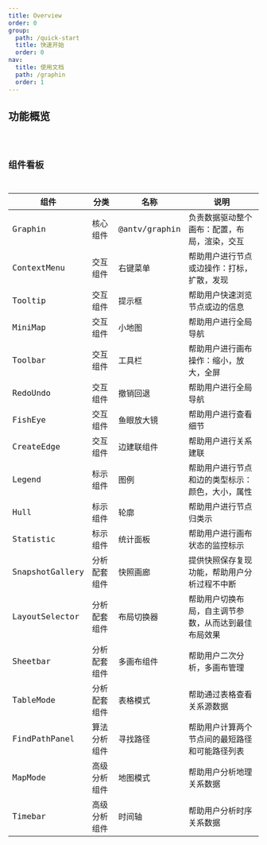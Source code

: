```yaml
---
title: Overview
order: 0
group:
  path: /quick-start
  title: 快速开始
  order: 0
nav:
  title: 使用文档
  path: /graphin
  order: 1
---
```


## 功能概览

<code src='./index.tsx'>

## 组件看板

| 组件            | 分类         | 名称          | 说明                                                 |
| --------------- | ------------ | ------------- | ---------------------------------------------------- |
| Graphin         | 核心组件     | @antv/graphin | 负责数据驱动整个画布：配置，布局，渲染，交互         |
| ContextMenu     | 交互组件     | 右键菜单      | 帮助用户进行节点或边操作：打标，扩散，发现           |
| Tooltip         | 交互组件     | 提示框        | 帮助用户快速浏览节点或边的信息                       |
| MiniMap         | 交互组件     | 小地图        | 帮助用户进行全局导航                                 |
| Toolbar         | 交互组件     | 工具栏        | 帮助用户进行画布操作：缩小，放大，全屏               |
| RedoUndo        | 交互组件     | 撤销回退      | 帮助用户进行全局导航                                 |
| FishEye         | 交互组件     | 鱼眼放大镜    | 帮助用户进行查看细节                                 |
| CreateEdge      | 交互组件     | 边建联组件    | 帮助用户进行关系建联                                 |
| Legend          | 标示组件     | 图例          | 帮助用户进行节点和边的类型标示：颜色，大小，属性     |
| Hull            | 标示组件     | 轮廓          | 帮助用户进行节点归类示                               |
| Statistic       | 标示组件     | 统计面板      | 帮助用户进行画布状态的监控标示                       |
| SnapshotGallery | 分析配套组件 | 快照画廊      | 提供快照保存复现功能，帮助用户分析过程不中断         |
| LayoutSelector  | 分析配套组件 | 布局切换器    | 帮助用户切换布局，自主调节参数，从而达到最佳布局效果 |
| Sheetbar        | 分析配套组件 | 多画布组件    | 帮助用户二次分析，多画布管理                         |
| TableMode       | 分析配套组件 | 表格模式      | 帮助通过表格查看关系源数据                           |
| FindPathPanel   | 算法分析组件 | 寻找路径      | 帮助用户计算两个节点间的最短路径和可能路径列表       |
| MapMode         | 高级分析组件 | 地图模式      | 帮助用户分析地理关系数据                             |
| Timebar         | 高级分析组件 | 时间轴        | 帮助用户分析时序关系数据                             |
